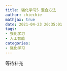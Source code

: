 ```yaml
---
title: 强化学习5 混合方法
author: chiechie
mathjax: true
date: 2021-04-23 20:35:01
tags:
- 强化学习
- 人工智能
categories:
- 强化学习
---
```


等待补充
